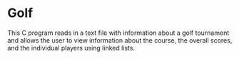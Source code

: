 # Golf
This C program reads in a text file with information about a golf tournament and allows the user to view information about the course, the overall scores, and the individual players using linked lists.
